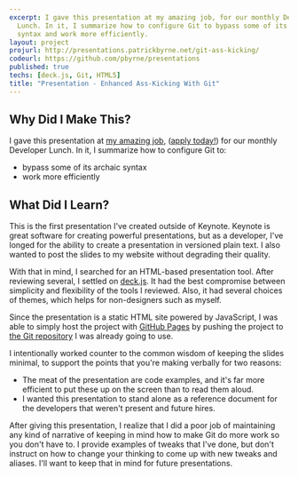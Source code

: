 ```yaml
---
excerpt: I gave this presentation at my amazing job, for our monthly Developer
  Lunch. In it, I summarize how to configure Git to bypass some of its archaic
  syntax and work more efficiently.
layout: project
projurl: http://presentations.patrickbyrne.net/git-ass-kicking/
codeurl: https://github.com/pbyrne/presentations
published: true
techs: [deck.js, Git, HTML5]
title: "Presentation - Enhanced Ass-Kicking With Git"
---
```


## Why Did I Make This?

I gave this presentation at [my amazing job][tstmedia], ([apply
today!][careers]) for our monthly Developer Lunch. In it, I summarize how to
configure Git to:

* bypass some of its archaic syntax
* work more efficiently

[tstmedia]:http://tstmedia.com/
[careers]:http://www.tstmedia.com/page/show/378986-careers

## What Did I Learn?

This is the first presentation I've created outside of Keynote. Keynote is
great software for creating powerful presentations, but as a developer, I've
longed for the ability to create a presentation in versioned plain text. I also
wanted to post the slides to my website without degrading their quality.

With that in mind, I searched for an HTML-based presentation tool. After
reviewing several, I settled on [deck.js]. It had the best compromise between
simplicity and flexibility of the tools I reviewed. Also, it had several
choices of themes, which helps for non-designers such as myself.

[deck.js]:http://imakewebthings.github.com/deck.js/

Since the presentation is a static HTML site powered by JavaScript, I was able
to simply host the project with [GitHub Pages][gh-pages] by pushing the project
to [the Git repository][repo] I was already going to use.

[gh-pages]:http://pages.github.com/
[repo]:https://github.com/pbyrne/presentations

I intentionally worked counter to the common wisdom of keeping the slides
minimal, to support the points that you're making verbally for two reasons:

* The meat of the presentation are code examples, and it's far more efficient
  to put these up on the screen than to read them aloud.
* I wanted this presentation to stand alone as a reference document for the
  developers that weren't present and future hires.

After giving this presentation, I realize that I did a poor job of maintaining
any kind of narrative of keeping in mind how to make Git do more work so you
don't have to. I provide examples of tweaks that I've done, but don't instruct
on how to change your thinking to come up with new tweaks and aliases. I'll
want to keep that in mind for future presentations.


